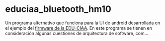 # educiaa_bluetooth_hm10

Un programa alternativo que funciona para la UI de android desarrollada en el ejemplo del [firmware de la EDU-CIAA](https://github.com/epernia/firmware_v3/blob/master/examples/c/sapi/bluetooth/hm10_uart_bridge/EDU-CIAA-NXP%20y%20BLE%204.0%20HM10.pdf). En este programa se tienen en consideración algunas cuestiones de arquitectura de software, com… 
